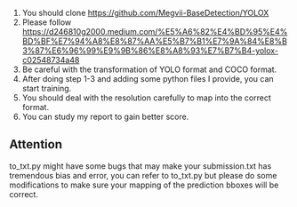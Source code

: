 1. You should clone https://github.com/Megvii-BaseDetection/YOLOX
2. Please follow https://d246810g2000.medium.com/%E5%A6%82%E4%BD%95%E4%BD%BF%E7%94%A8%E8%87%AA%E5%B7%B1%E7%9A%84%E8%B3%87%E6%96%99%E9%9B%86%E8%A8%93%E7%B7%B4-yolox-c02548734a48
3. Be careful with the transformation of YOLO format and COCO format.
4. After doing step 1-3 and adding some python files I provide, you can start training.
5. You should deal with the resolution carefully to map into the correct format.
6. You can study my report to gain better score.


## Attention 

to_txt.py might have some bugs that may make your submission.txt has tremendous bias and error, you can refer to to_txt.py but please do some modifications to make sure your mapping of the prediction bboxes will be correct.
